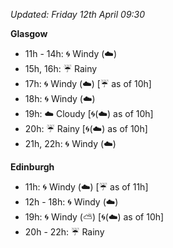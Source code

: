 *Updated: Friday 12th April 09:30*

**Glasgow**

* 11h - 14h: :cyclone: Windy (:cloud:)
* 15h, 16h: :umbrella: Rainy
* 17h: :cyclone: Windy (:cloud:) [:umbrella: as of 10h]
* 18h: :cyclone: Windy (:cloud:)
* 19h: :cloud: Cloudy [:cyclone:(:cloud:) as of 10h]
* 20h: :umbrella: Rainy [:cyclone:(:cloud:) as of 10h]
* 21h, 22h: :cyclone: Windy (:cloud:)

**Edinburgh**

* 11h: :cyclone: Windy (:cloud:) [:umbrella: as of 11h]
* 12h - 18h: :cyclone: Windy (:cloud:)
* 19h: :cyclone: Windy (:partly_sunny:) [:cyclone:(:cloud:) as of 10h]
* 20h - 22h: :umbrella: Rainy
